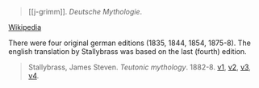 > [[j-grimm]]. *Deutsche Mythologie*. 

[Wikipedia](https://en.wikipedia.org/wiki/Deutsche-Mythologie)


There were four original german editions (1835, 1844, 1854, 1875-8). The english translation by Stallybrass was based on the last (fourth) edition.
> Stallybrass, James Steven. *Teutonic mythology*. 1882-8. [v1](a/j-stallybrass1882.pdf), [v2](a/j-stallybrass1883a.pdf), [v3](a/j-stallybrass1883b.pdf), [v4](a/j-stallybrass1888.pdf).